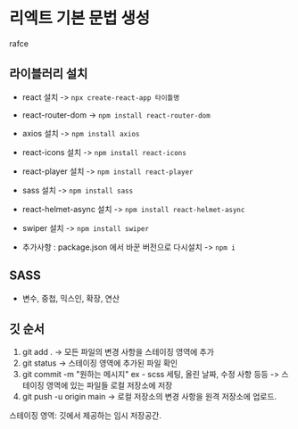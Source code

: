  # 리엑트 기본 문법 생성

rafce 

## 라이블러리 설치

- react 설치 -> ` npx create-react-app 타이틀명 `
- react-router-dom -> ` npm install react-router-dom `
- axios 설치 -> ` npm install axios `
- react-icons 설치 -> ` npm install react-icons `
- react-player 설치 -> ` npm install react-player `
- sass 설치 -> ` npm install sass `
- react-helmet-async 설치 -> ` npm install react-helmet-async `
- swiper 설치 -> ` npm install swiper ` 

- 추가사항 : package.json 에서 바꾼 버전으로 다시설치 -> `npm i`

## SASS

- 변수, 중첩, 믹스인, 확장, 연산

## 깃 순서

1. git add . -> 모든 파일의 변경 사항을 스테이징 영역에 추가
2. git status -> 스테이징 영역에 추가된 파일 확인
3. git commit -m "원하는 메시지" ex - scss 세팅, 올린 날짜, 수정 사항 등등 -> 스테이징 영역에 있는 파일들 로컬 저장소에 저장
4. git push -u origin main -> 로컬 저장소의 변경 사항을 원격 저장소에 업로드.

스테이징 영역: 깃에서 제공하는 임시 저장공간.
